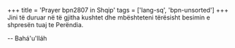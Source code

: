 +++
title = 'Prayer bpn2807 in Shqip'
tags = ['lang-sq', 'bpn-unsorted']
+++
Jini të duruar në të gjitha kushtet dhe mbështeteni tërësisht besimin e shpresën tuaj te Perëndia.

-- Bahá'u'lláh
